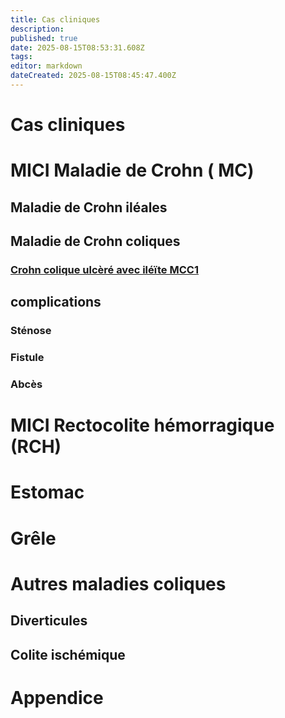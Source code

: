 ```yaml
---
title: Cas cliniques
description: 
published: true
date: 2025-08-15T08:53:31.608Z
tags: 
editor: markdown
dateCreated: 2025-08-15T08:45:47.400Z
---
```


# Cas cliniques
# MICI Maladie de Crohn ( MC)
## Maladie de Crohn iléales
## Maladie de Crohn coliques
### [Crohn colique ulcèré avec iléïte MCC1](/cascliniques/MICI/MC/MCcolique/MCC1) 
## complications 
### Sténose
### Fistule
### Abcès
# MICI Rectocolite hémorragique (RCH)
# Estomac
# Grêle
# Autres maladies coliques
## Diverticules
## Colite ischémique
# Appendice